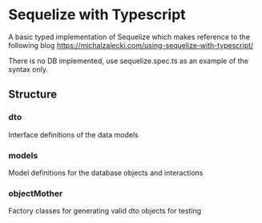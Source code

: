 # Sequelize with Typescript

A basic typed implementation of Sequelize which makes reference to the following blog
https://michalzalecki.com/using-sequelize-with-typescript/

There is no DB implemented, use sequelize.spec.ts as an example of the syntax only.

## Structure

### dto

Interface definitions of the data models

### models

Model definitions for the database objects and interactions

### objectMother

Factory classes for generating valid dto objects for testing
